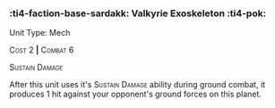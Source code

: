 ### :ti4-faction-base-sardakk: **Valkyrie Exoskeleton** :ti4-pok:

Unit Type: Mech 

<span style="font-variant:small-caps;">Cost</span> 2 __|__ <span style="font-variant:small-caps;">Combat</span> 6

<span style="font-variant:small-caps;">Sustain Damage</span>

After this unit uses it's <span style="font-variant:small-caps;">Sustain Damage</span> ability during ground combat, it produces 1 hit against your opponent's ground forces on this planet.
